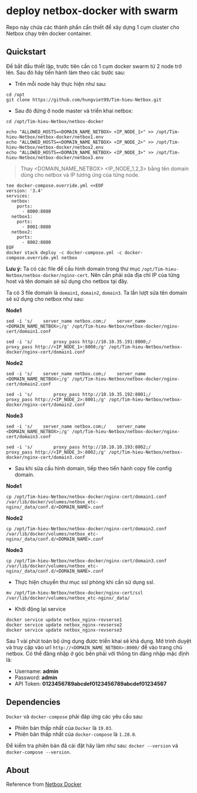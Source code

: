 # deploy netbox-docker with swarm

Repo này chứa các thành phần cần thiết để xây dựng 1 cụm cluster cho Netbox chạy trên docker container. 

## Quickstart

Để bắt đầu thiết lập, trước tiên cần có 1 cụm docker swarm từ 2 node trở lên. Sau đó hãy tiến hành làm theo các bước sau: 

- Trên mỗi node hãy thực hiện như sau: 

```
cd /opt
git clone https://github.com/hungviet99/Tim-hieu-Netbox.git
```

- Sau đó đứng ở node master và triển khai netbox: 

```
cd /opt/Tim-hieu-Netbox/netbox-docker
```
```
echo "ALLOWED_HOSTS=<DOMAIN_NAME_NETBOX> <IP_NODE_1>" >> /opt/Tim-hieu-Netbox/netbox-docker/netbox1.env
echo "ALLOWED_HOSTS=<DOMAIN_NAME_NETBOX> <IP_NODE_2>" >> /opt/Tim-hieu-Netbox/netbox-docker/netbox2.env
echo "ALLOWED_HOSTS=<DOMAIN_NAME_NETBOX> <IP_NODE_3>" >> /opt/Tim-hieu-Netbox/netbox-docker/netbox3.env
```
> Thay <DOMAIN_NAME_NETBOX> <IP_NODE_1,2,3> bằng tên domain dùng cho netbox và IP tương ứng của từng node. 

```
tee docker-compose.override.yml <<EOF
version: '3.4'
services:
  netbox:
    ports:
      - 8000:8080
  netbox1:
    ports:
      - 8001:8080
  netbox2:
    ports:
      - 8002:8080
EOF
docker stack deploy -c docker-compose.yml -c docker-compose.override.yml netbox
```

**Lưu ý:** Ta có các file để cấu hình domain trong thư mục `/opt/Tim-hieu-Netbox/netbox-docker/nginx-cert`. Nên cần phải sửa địa chỉ IP của từng host và tên domain sẽ sử dụng cho netbox tại đây. 

Ta có 3 file domain là `domain1`, `domain2`, `domain3`. Ta lần lượt sửa tên domain sẽ sử dụng cho netbox như sau: 

**Node1**

```
sed -i 's/    server_name netbox.com;/    server_name <DOMAIN_NAME_NETBOX>;/g' /opt/Tim-hieu-Netbox/netbox-docker/nginx-cert/domain1.conf
```
```
sed -i 's/        proxy_pass http://10.10.35.191:8000;/        proxy_pass http://<IP_NODE_1>:8000;/g' /opt/Tim-hieu-Netbox/netbox-docker/nginx-cert/domain1.conf
```

**Node2**

```
sed -i 's/    server_name netbox.com;/    server_name <DOMAIN_NAME_NETBOX>;/g' /opt/Tim-hieu-Netbox/netbox-docker/nginx-cert/domain2.conf
```
```
sed -i 's/        proxy_pass http://10.10.35.192:8001;/        proxy_pass http://<IP_NODE_2>:8001;/g' /opt/Tim-hieu-Netbox/netbox-docker/nginx-cert/domain2.conf
```

**Node3**

```
sed -i 's/    server_name netbox.com;/    server_name <DOMAIN_NAME_NETBOX>;/g' /opt/Tim-hieu-Netbox/netbox-docker/nginx-cert/domain3.conf
```
```
sed -i 's/        proxy_pass http://10.10.10.193:8002;/        proxy_pass http://<IP_NODE_3>:8002;/g' /opt/Tim-hieu-Netbox/netbox-docker/nginx-cert/domain3.conf
```

- Sau khi sửa cấu hình domain, tiếp theo tiến hành copy file config domain. 

**Node1**

```
cp /opt/Tim-hieu-Netbox/netbox-docker/nginx-cert/domain1.conf /var/lib/docker/volumes/netbox_etc-nginx/_data/conf.d/<DOMAIN_NAME>.conf
```

**Node2**

```
cp /opt/Tim-hieu-Netbox/netbox-docker/nginx-cert/domain2.conf /var/lib/docker/volumes/netbox_etc-nginx/_data/conf.d/<DOMAIN_NAME>.conf
```

**Node3**

```
cp /opt/Tim-hieu-Netbox/netbox-docker/nginx-cert/domain3.conf /var/lib/docker/volumes/netbox_etc-nginx/_data/conf.d/<DOMAIN_NAME>.conf
```

- Thực hiện chuyển thư mục ssl phòng khi cần sử dụng ssl. 

```
mv /opt/Tim-hieu-Netbox/netbox-docker/nginx-cert/ssl /var/lib/docker/volumes/netbox_etc-nginx/_data/
```

- Khởi động lại service

```
docker service update netbox_nginx-revserse1
docker service update netbox_nginx-revserse2
docker service update netbox_nginx-revserse3
```

Sau 1 vài phút toàn bộ ứng dụng được triển khai sẽ khả dụng. Mở trình duyệt và truy cập vào url `http://<DOMAIN_NAME_NETBOX>:8000/` để vào trang chủ netbox. Có thể đăng nhập ở góc bên phải với thông tin đăng nhập mặc định là: 

* Username: **admin**
* Password: **admin**
* API Token: **0123456789abcdef0123456789abcdef01234567**

## Dependencies

`Docker` và `docker-compose` phải đáp ứng các yêu cầu sau:

* Phiên bản thấp nhất của `Docker` là `19.03`.
* Phiên bản thấp nhất của `docker-compose` là `1.28.0`.

Để kiểm tra phiên bản đã cài đặt hãy làm như sau: `docker --version` và `docker-compose --version`.

## About

Reference from [Netbox Docker](https://github.com/netbox-community/netbox-docker)